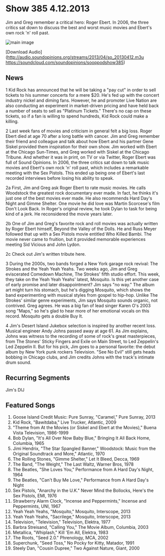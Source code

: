 # Show 385 4.12.2013
Jim and Greg remember a critical hero: Roger Ebert. In 2006, the three critics sat down to discuss the best and worst music movies and Ebert's own rock 'n' roll past.

![main image](http://www.soundopinions.org/images/2013/rogerebert.jpg)

[Download Audio](http://audio.soundopinions.org/streams/2013/04/so_20130412.m3u     https://soundcloud.com/soundopinions/sooppodshow385)

## News
1 Kid Rock has announced that he will be taking a "pay cut" in order to sell tickets to his summer concerts for a mere $20. He's fed up with the concert industry nickel and diming fans. However, he and promoter Live Nation are also conducting an experiment in market-driven pricing and have held back a number of seats to sell as "Platinum Tickets." There's no cap on these tickets, so if a fan is willing to spend hundreds, Kid Rock could make a killing.

2 Last week fans of movies and criticism in general felt a big loss. Roger Ebert died at age 70 after a long battle with cancer. Jim and Greg remember their friend and colleague and talk about how Ebert and his partner Gene Siskel provided them inspiration for their own show. Jim worked with Ebert at the Chicago Sun-Times, and Greg worked with Siskel at the Chicago Tribune. And whether it was in print, on TV or via Twitter, Roger Ebert was full of Sound Opinions. In 2006, the three critics sat down to talk music movies and Ebert's own rock 'n' roll past, which includes a remarkable meeting with the Sex Pistols. This ended up being one of Ebert's last recorded interviews before losing his ability to speak.

2a First, Jim and Greg ask Roger Ebert to rate music movies. He calls Woodstock the greatest rock documentary ever made. In fact, he thinks it's just one of the best movies ever made. He also recommends Hard Day's Night and Gimme Shelter. One movie he did love was Martin Scorcese's film Don't Look Back. In Roger's original review, he took Dylan to task for being kind of a jerk. He reconsidered the movie years later.

2b One of Jim and Greg's favorite rock and roll movies was actually written by Roger Ebert himself, Beyond the Valley of the Dolls. He and Russ Meyer followed that up with a Sex Pistols movie entitled Who Killed Bambi. The movie never came to fruition, but it provided memorable experiences meeting Sid Vicious and John Lydon.

2c Check out Jim's written tribute here.

3 During the 2000s, two bands forged a New York garage rock revival: The Strokes and the Yeah Yeah Yeahs. Two weeks ago, Jim and Greg eviscerated Comedown Machine, The Strokes' fifth studio effort. This week, they take on the Yeah Yeah Yeahs' latest, Mosquito. Is this yet another case of early promise and later disappointment? Jim says "no way." The album art might turn his stomach, but he's digging Mosquito, which shows the band experimenting with musical styles from gospel to hip-hop. Unlike The Strokes' similar genre experiments, Jim says Mosquito sounds organic, not contrived. Greg agrees. He was a big fan of lead singer Karen O's 2003 song "Maps," so he's glad to hear more of her emotional vocals on this record. Mosquito gets a double Buy It.

4 Jim's Desert Island Jukebox selection is inspired by another recent loss. Musical engineer Andy Johns passed away at age 61. As Jim explains, Johns was witness to the recording of some of rock's great masterpieces, from The Stones' Sticky Fingers and Exile on Main Street, to Led Zeppelin's Led Zeppelin II. But for his pick, Jim goes to a personal favorite: the debut album by New York punk rockers Television. "See No Evil" still gets heads bobbing in Chicago clubs, and Jim credits Johns with the track's intimate drum sound.



## Recurring Segments
Jim's DIJ

## Featured Songs
1. Goose Island Credit Music: Pure Sunray, "Caramel," Pure Sunray, 2013
2. Kid Rock, "Bawitdaba," Live Trucker, Atlantic, 2009
3. "Theme from At the Movies (or Siskel and Ebert at the Movies)," Buena Vista Television, 1986-1999
4. Bob Dylan, "It's All Over Now Baby Blue," Bringing It All Back Home, Columbia, 1965
5. Jimi Hendrix, "The Star Spangled Banner," Woodstock: Music from the Original Soundtrack and More," Atlantic, 1970
6. The Rolling Stones, "Gimme Shelter," Let It Bleed, Decca, 1969
7. The Band, "The Weight," The Last Waltz, Warner Bros, 1978
8. The Beatles, "She Loves You," Performance from A Hard Day's Night, 1964
9. The Beatles, "Can't Buy Me Love," Performance from A Hard Day's Night
10. Sex Pistols, "Anarchy in the U.K." Never Mind the Bollocks, Here's the Sex Pistols, EMI, 1976
11. Strawberry Alarm Clock, "Incense and Peppermints," Incense and Peppermints, UNI, 1967
12. Yeah Yeah Yeahs, "Mosquito," Mosquito, Interscope, 2013
13. Yeah Yeah Yeahs, "Sacrilege," Mosquito, Interscope, 2013
14. Television, "Television," Television, Elektra, 1977
15. Barbra Streisand, "Calling You," The Movie Album, Columbia, 2003
16. Metallica, "Whiplash," Kill 'Em All, Elektra, 1983
17. The Roots, "Seed 2.0." Phrenology, MCA, 2002
18. Superchunk, "Seed Toss," No Pocky for Kitty, Matador, 1991
19. Steely Dan, "Cousin Dupree," Two Against Nature, Giant, 2000

